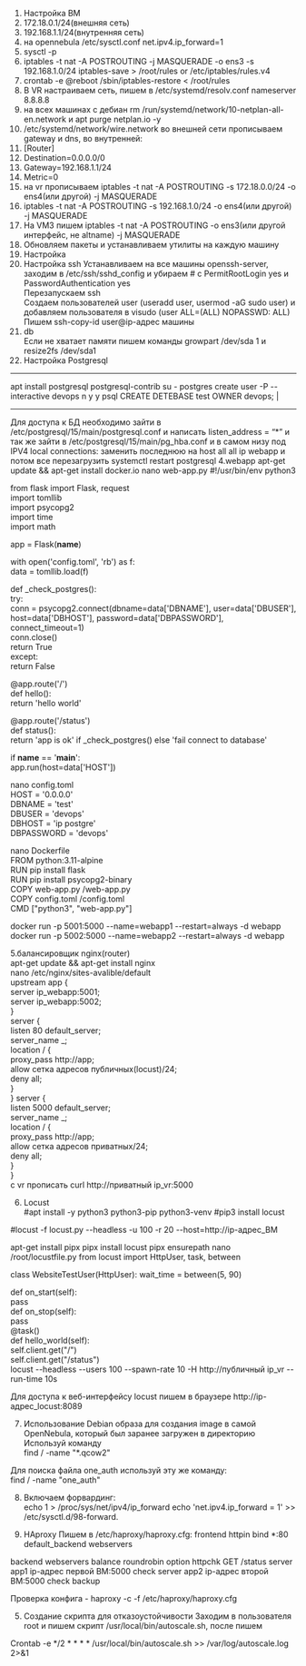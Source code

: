 1. Настройка ВМ
2. 172.18.0.1/24(внешняя сеть)
3. 192.168.1.1/24(внутренняя сеть)
4. на opennebula /etc/sysctl.conf net.ipv4.ip_forward=1
5. sysctl -p
6. iptables -t nat -A POSTROUTING -j MASQUERADE -o ens3 -s 192.168.1.0/24 iptables-save > /root/rules or /etc/iptables/rules.v4
6. crontab -e @reboot /sbin/iptables-restore < /root/rules
7. В VR настраиваем сеть, пишем в /etc/systemd/resolv.conf nameserver 8.8.8.8
8. на всех машинах с дебиан rm /run/systemd/network/10-netplan-all-en.network и apt purge netplan.io -y
9. /etc/systemd/network/wire.network во внешней сети прописываем gateway и dns, во внутренней:
10. [Router]
11. Destination=0.0.0.0/0
12. Gateway=192.168.1.1/24
13. Metric=0
14. на vr прописываем iptables -t nat -A POSTROUTING -s 172.18.0.0/24 -o ens4(или другой) -j MASQUERADE
15. iptables -t nat -A POSTROUTING -s 192.168.1.0/24 -o ens4(или другой) -j MASQUERADE
16. На VM3 пишем iptables -t nat -A POSTROUTING -o ens3(или другой интерфейс, не altname) -j MASQUERADE
17. Обновляем пакеты и устанавливаем утилиты на каждую машину
18. Настройка
2. Настройка ssh
Устанавливаем на все машины openssh-server, заходим в /etc/ssh/sshd_config и убираем # с PermitRootLogin yes и PasswordAuthentication yes  
Перезапускаем ssh  
Создаем пользователей user (useradd user, usermod -aG sudo user) и добавляем пользователя в visudo (user ALL=(ALL) NOPASSWD: ALL)  
Пишем ssh-copy-id user@ip-адрес машины  
3. db  
Если не хватает памяти пишем команды growpart /dev/sda 1 и resize2fs /dev/sda1  
3. Настройка Postgresql  
<hr>  
apt install postgresql postgresql-contrib su - postgres create user -P --interactive devops n y y psql CREATE DETEBASE test OWNER devops; |  
  
<hr>  
    Для доступа к БД необходимо зайти в /etc/postgresql/15/main/postgresql.conf и написать listen_address = “*” и так же зайти в /etc/postgresql/15/main/pg_hba.conf и в самом низу под IPV4 local connections: заменить последнюю на host all all ip webapp и потом все перезагрузить systemctl restart postgresql  
4.webapp  
apt-get update && apt-get install docker.io  
nano web-app.py  
#!/usr/bin/env python3  

from flask import Flask, request  
import tomllib  
import psycopg2  
import time  
import math  

app = Flask(__name__)  

with open('config.toml', 'rb') as f:  
  data = tomllib.load(f)  

def _check_postgres():  
  try:  
    conn = psycopg2.connect(dbname=data['DBNAME'], user=data['DBUSER'], host=data['DBHOST'], password=data['DBPASSWORD'], connect_timeout=1)  
    conn.close()  
    return True  
  except:  
    return False  

@app.route('/')  
def hello():  
  return 'hello world'  

@app.route('/status')  
def status():  
  return 'app is ok' if _check_postgres() else 'fail connect to database'  

if __name__ == '__main__':  
  app.run(host=data['HOST'])  

nano config.toml  
HOST = '0.0.0.0'  
DBNAME = 'test'  
DBUSER = 'devops'  
DBHOST = 'ip postgre'   
DBPASSWORD = 'devops'  

nano Dockerfile  
FROM python:3.11-alpine  
RUN pip install flask  
RUN pip install psycopg2-binary  
COPY web-app.py /web-app.py   
COPY config.toml /config.toml  
CMD ["python3", "web-app.py"]  

docker run -p 5001:5000 --name=webapp1 --restart=always -d webapp  
docker run -p 5002:5000 --name=webapp2 --restart=always -d webapp  

5.балансировщик nginx(router)  
apt-get update && apt-get install nginx  
nano /etc/nginx/sites-avalible/default  
upstream app {  
        server ip_webapp:5001;  
        server ip_webapp:5002;  
}  
server {  
        listen 80 default_server;  
        server_name _;  
        location / {  
                proxy_pass http://app;  
                allow сетка адресов публичных(locust)/24;  
                deny all;  
        }  
} 
server {  
        listen 5000 default_server;  
        server_name _;  
        location / {  
                proxy_pass http://app;  
                allow сетка адресов приватных/24;  
                deny all;  
        }  
}  
с vr прописать curl http://приватный ip_vr:5000   




6. Locust  
#apt install -y python3 python3-pip python3-venv #pip3 install locust  

#locust -f locust.py --headless -u 100 -r 20 --host=http://ip-адрес_ВМ  

apt-get install pipx pipx install locust pipx ensurepath nano /root/locustfile.py from locust import HttpUser, task, between  

class WebsiteTestUser(HttpUser): wait_time = between(5, 90)  

def on_start(self):  
    pass  
def on_stop(self):  
    pass  
@task()  
def hello_world(self):  
    self.client.get("/")  
    self.client.get("/status")  
locust --headless --users 100 --spawn-rate 10 -H http://публичный ip_vr --run-time 10s  

Для доступа к веб-интерфейсу locust пишем в браузере http://ip-адрес_locust:8089  

7. Использование Debian образа для создания image в самой OpenNebula, который был заранее загружен в директорию  
Используй команду   
find / -name "*.qcow2"  

Для поиска файла one_auth используй эту же команду:  
find / -name "one_auth"  


8. Включаем форвардинг:  
echo 1 > /proc/sys/net/ipv4/ip_forward echo 'net.ipv4.ip_forward = 1' >> /etc/sysctl.d/98-forward.  


4. HAproxy
Пишем в /etc/haproxy/haproxy.cfg:
frontend httpin bind *:80 default_backend webservers

backend webservers balance roundrobin option httpchk GET /status server app1 ip-адрес первой ВМ:5000 check server app2 ip-адрес второй ВМ:5000 check backup

Проверка конфига - haproxy -c -f /etc/haproxy/haproxy.cfg

5. Создание скрипта для отказоустойчивости
Заходим в пользователя root и пишем скрипт /usr/local/bin/autoscale.sh, после пишем 

Crontab -e */2 * * * * /usr/local/bin/autoscale.sh >> /var/log/autoscale.log 2>&1
```

